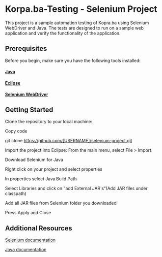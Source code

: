 # Korpa.ba-Testing - Selenium Project


This project is a sample automation testing of Kopra.ba using Selenium WebDriver and Java. The tests are designed to run on a sample web application and verify the functionality of the application.

## Prerequisites
Before you begin, make sure you have the following tools installed:

#### [Java](https://www.java.com/download/ie_manual.jsp)
#### [Eclipse](https://www.eclipse.org/downloads/)
#### [Selenium WebDriver](https://www.selenium.dev/downloads/)

## Getting Started

Clone the repository to your local machine:

Copy code

git clone https://github.com/[USERNAME]/selenium-project.git

Import the project into Eclipse:
From the main menu, select File > Import.

Download Selenium for Java

Right click on your project and select properties

In properties select Java Build Path

Select Libraries and click on "add External JAR's"(Add JAR files under classpath)

Add all JAR files from Selenium folder you downloaded

Press Apply and Close



## Additional Resources

[Selenium documentation](https://www.selenium.dev/documentation/)

[Java documentation](https://docs.oracle.com/en/java/)
